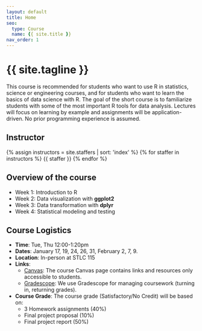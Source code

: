 ```yaml
---
layout: default
title: Home
seo:
  type: Course
  name: {{ site.title }}
nav_order: 1
---
```


# {{ site.tagline }}

<!--{% if site.announcements %}
{{ site.announcements.last }}
[Announcements](announcements.md){: .btn .btn-outline .fs-3 }
{% endif %}-->

This course is recommended for students who want to use R in statistics, science or engineering courses, and for students who want to learn the basics of data science with R. The goal of the short course is to familiarize students with some of the most important R tools for data analysis. Lectures will focus on learning by example and assignments will be application-driven. No prior programming experience is assumed. 

## Instructor

{% assign instructors = site.staffers | sort: 'index' %}
{% for staffer in instructors %}
{{ staffer }}
{% endfor %}

## Overview of the course

- Week 1: Introduction to R 
- Week 2: Data visualization with **ggplot2**
- Week 3: Data transformation with **dplyr**
- Week 4: Statistical modeling and testing

## Course Logistics

- **Time**: Tue, Thu 12:00-1:20pm
- **Dates**: January 17, 19, 24, 26, 31, February 2, 7, 9.
- **Location**: In-person at STLC 115
- **Links**:
    - [Canvas](https://canvas.stanford.edu/courses/164301): The course Canvas page
      contains links and resources only accessible to students.
    - [Gradescope](https://www.gradescope.com/courses/486004): We use Gradescope for managing coursework (turning in, returning grades).  
- **Course Grade**: The course grade (Satisfactory/No Credit) will be based on:
    - 3 Homework assignments (40%)
    - Final project proposal (10%)
    - Final project report (50%)
